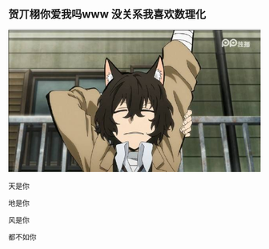 ## 贺丌栩你爱我吗www 没关系我喜欢数理化

<!DOCTYPE html>
<html lang="en">
<head>
    <meta charset="UTF-8">
</head>
<body>
<img src="taizai.jpg.jpg"/>
<p>天是你</p>
<p>地是你</p>
<p>风是你</p>
<p>都不如你</p>
</body>
</html>

